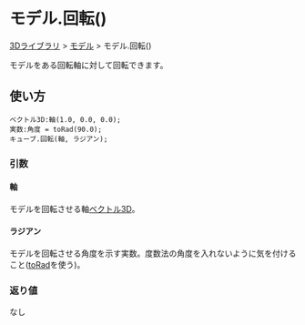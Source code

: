 # モデル.回転()

[3Dライブラリ](/lib/3d/3d) > [モデル](/lib/3d/model) > モデル.回転()

モデルをある回転軸に対して回転できます。

## 使い方

```
ベクトル3D:軸(1.0, 0.0, 0.0);
実数:角度 = toRad(90.0);
キューブ.回転(軸, ラジアン);
```

### 引数

#### 軸

モデルを回転させる軸[ベクトル3D](/lib/math/vec3)。

#### ラジアン

モデルを回転させる角度を示す実数。度数法の角度を入れないように気を付けること([toRad](/lib/math/toRad)を使う)。

### 返り値

なし